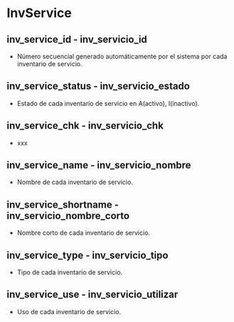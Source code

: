 # InvService


## inv_service_id - inv_servicio_id
* Número secuencial generado automáticamente por el sistema por cada inventario de servicio.

## inv_service_status - inv_servicio_estado
* Estado de cada inventario de servicio en A(activo), I(inactivo).

## inv_service_chk - inv_servicio_chk
* xxx

## inv_service_name - inv_servicio_nombre
* Nombre de cada inventario de servicio.

## inv_service_shortname - inv_servicio_nombre_corto
* Nombre corto de cada inventario de servicio.

## inv_service_type - inv_servicio_tipo
* Tipo de cada inventario de servicio.

## inv_service_use - inv_servicio_utilizar
* Uso de cada inventario de servicio.

